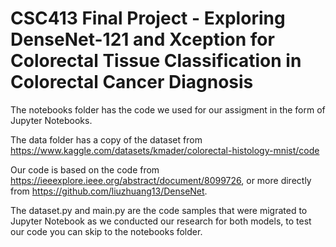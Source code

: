 # CSC413 Final Project - Exploring DenseNet-121 and Xception for Colorectal Tissue Classification in Colorectal Cancer Diagnosis

The notebooks folder has the code we used for our assigment in the form of Jupyter Notebooks.

The data folder has a copy of the dataset from https://www.kaggle.com/datasets/kmader/colorectal-histology-mnist/code

Our code is based on the code from https://ieeexplore.ieee.org/abstract/document/8099726, or more directly from https://github.com/liuzhuang13/DenseNet.

The dataset.py and main.py are the code samples that were migrated to Jupyter Notebook as we conducted our research for both models, to test our code you can skip to the notebooks folder.